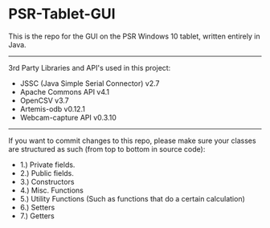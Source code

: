 # PSR-Tablet-GUI
This is the repo for the GUI on the PSR Windows 10 tablet, written entirely in Java.  

------------------------

3rd Party Libraries and API's used in this project: 
* JSSC (Java Simple Serial Connector) v2.7
* Apache Commons API v4.1
* OpenCSV v3.7
* Artemis-odb v0.12.1
* Webcam-capture API v0.3.10

------------------------
If you want to commit changes to this repo, please make sure your classes are structured as such (from top to bottom in source code):
* 1.) Private fields.
* 2.) Public fields.
* 3.) Constructors
* 4.) Misc. Functions
* 5.) Utility Functions (Such as functions that do a certain calculation)
* 6.) Setters
* 7.) Getters
